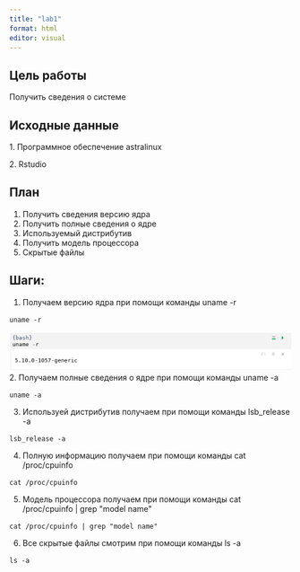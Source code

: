 ```yaml
---
title: "lab1"
format: html
editor: visual
---
```


## Цель работы

Получить сведения о системе

## Исходные данные

1\. Программное обеспечение astralinux

2\. Rstudio

## План

1.  Получить сведения версию ядра
2.  Получить полные сведения о ядре
3.  Используемый дистрибутив
4.  Получить модель процессора
5.  Скрытые файлы

## Шаги:

1.  Получаем версию ядра при помощи команды uname -r

```{bash}
uname -r
```

![alt text](https://github.com/AndrewKom/auth_5sem/blob/main/lab1(pictures)/Work1.png)
2.  Получаем полные сведения о ядре при помощи команды uname -a

```{bash}
uname -a
```

3.  Используей дистрибутив получаем при помощи команды lsb_release -a

```{bash}
lsb_release -a
```

4.  Полную информацию получаем при помощи команды cat /proc/cpuinfo

```{bash}
cat /proc/cpuinfo 
```

5.  Модель процессора получаем при помощи команды cat /proc/cpuinfo \| grep "model name"

```{bash}
cat /proc/cpuinfo | grep "model name"
```

6.  Все скрытые файлы смотрим при помощи команды ls -a

```{bash}
ls -a
```
